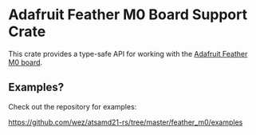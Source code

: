 # Adafruit Feather M0 Board Support Crate

This crate provides a type-safe API for working with the [Adafruit Feather M0
board](https://www.adafruit.com/product/3505).

## Examples?

Check out the repository for examples:

https://github.com/wez/atsamd21-rs/tree/master/feather_m0/examples
